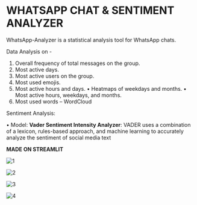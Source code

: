# **WHATSAPP CHAT & SENTIMENT ANALYZER**

WhatsApp-Analyzer is a statistical analysis tool for WhatsApp chats.

Data Analysis on -
  1. Overall frequency of total messages on the group.
  2. Most active days.
  3. Most active users on the group.
  4. Most used emojis.
  5. Most active hours and days.
    • Heatmaps of weekdays and months.
    • Most active hours, weekdays, and months.
  6. Most used words – WordCloud

 Sentiment Analysis:
 
•  Model: **Vader Sentiment Intensity Analyzer**: VADER uses a combination of a lexicon, rules-based approach, and
          machine learning to accurately analyze the sentiment of social media text
          
**MADE ON STREAMLIT**

![1](https://user-images.githubusercontent.com/96487546/216252297-a081e9bc-ccb2-4a11-b3af-f5c268159acf.png)

![2](https://user-images.githubusercontent.com/96487546/216252336-33bcd979-b4cd-4eab-aff2-dc65ca958744.png)

![3](https://user-images.githubusercontent.com/96487546/216252339-ef50bf13-3a58-4664-86f3-d773d9380524.png)

![4](https://user-images.githubusercontent.com/96487546/216252348-33a35edc-4386-4deb-b90b-85d3505a21bc.png)
